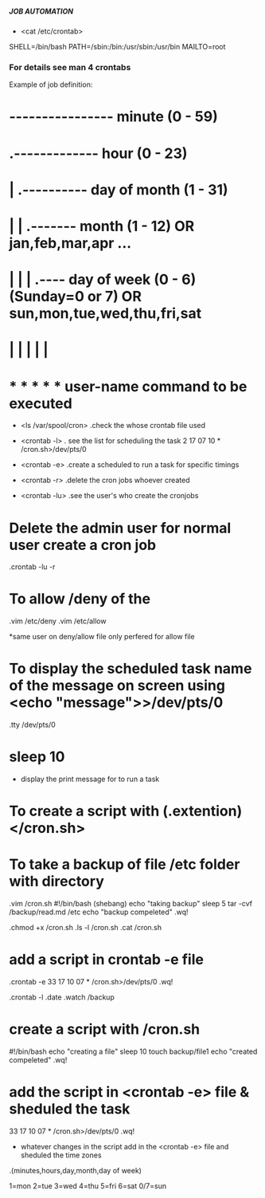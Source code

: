 #####  JOB AUTOMATION ######
* <cat /etc/crontab>

SHELL=/bin/bash
PATH=/sbin:/bin:/usr/sbin:/usr/bin
MAILTO=root

### For details see man 4 crontabs

 Example of job definition:
 # ---------------- minute (0 - 59)
 #  .------------- hour (0 - 23)
 #  |  .---------- day of month (1 - 31)
 #  |  |  .------- month (1 - 12) OR jan,feb,mar,apr ...
 #  |  |  |  .---- day of week (0 - 6) (Sunday=0 or 7) OR sun,mon,tue,wed,thu,fri,sat
# |  |  |  |  |
# *  *  *  *  * user-name  command to be executed

* <ls /var/spool/cron>
 .check the whose crontab file used

* <crontab -l>
 . see the list for scheduling the task 
   2 17 07 10 * /cron.sh>/dev/pts/0

* <crontab -e>
 .create a scheduled to run a task for specific timings

* <crontab -r> <name>
 .delete the cron jobs whoever created

* <crontab -lu>
 .see the user's who create the cronjobs 

# Delete the admin user  for normal user create a cron job 
 .crontab -lu -r <username>

# To allow /deny of the <user> 
 .vim /etc/deny
 .vim /etc/allow

*same user on deny/allow file only perfered for allow file 

# To display the scheduled task name of the message on screen using <echo "message">>/dev/pts/0
 .tty
   /dev/pts/0

# sleep 10
* display the print message for to run a task

# To create a script with (.extention) </cron.sh>

#  To take a backup of file /etc folder with directory 

 .vim /cron.sh
   #!/bin/bash (shebang)
      echo "taking backup"
      sleep 5
      tar -cvf /backup/read.md /etc
      echo "backup compeleted"
 .wq!      

 .chmod +x /cron.sh
 .ls -l /cron.sh
 .cat /cron.sh

# add a script in crontab -e file
 .crontab -e
  33 17 10 07 * /cron.sh>/dev/pts/0
 .wq!
 
 .crontab -l
 .date
 .watch /backup  

# create a script with /cron.sh

  #!/bin/bash
  echo "creating a file"
  sleep 10
  touch backup/file1
  echo "created compeleted"
 .wq!

# add the script in <crontab -e> file & sheduled the task
  33 17 10 07 * /cron.sh>/dev/pts/0
 .wq!

* whatever changes in the script add in the <crontab -e> file and sheduled the time zones 

 .(minutes,hours,day,month,day of week)
  
  1=mon
  2=tue
  3=wed
  4=thu
  5=fri
  6=sat
  0/7=sun



 
